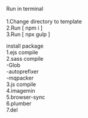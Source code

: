 Run in terminal<br>
<br>
1.Change directory to template<br>
2.Run [ npm i ]<br>
3.Run [ npx gulp ]<br>

install package<br>
1.ejs compile<br>
2.sass compile<br>
  -Glob<br>
  -autoprefixer<br>
  -mqpacker<br>
3.js compile<br>
4.imagemin<br>
5.browser-sync<br>
6.plumber<br>
7.del
